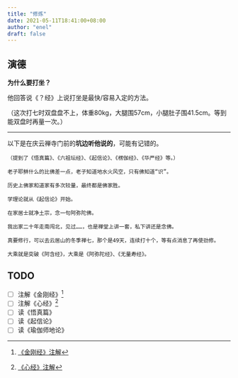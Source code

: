 ```yaml
---
title: "修炼"
date: 2021-05-11T18:41:00+08:00
author: "enel"
draft: false
---
```


## 演德

**为什么要打坐？**

他回答说《？经》上说打坐是最快/容易入定的方法。

（这次打七时双盘盘不上，体重80kg，大腿围57cm，小腿肚子围41.5cm。等到能双盘时再量一次。）

---

以下是在庆云禅寺门前的**坑边听他说的**，可能有记错的。

>>>
    （提到了《悟真篇》、《六祖坛经》、《起信论》、《楞伽经》、《华严经》等。）
    
    老子耶稣什么的比佛差一点，老子知道地水火风空，只有佛知道“识”。

    历史上佛家和道家有多次较量，最终都是佛家胜。

    学理论就从《起信论》开始。

    在家居士就净土宗，念一句阿弥陀佛。

    我出家二十年走南闯北，见过……，也是禅堂上讲一套，私下讲还是念佛。

    真要修行，可以去云居山的冬季禅七，那个是49天，连续打十个，等有点消息了再使劲修。

    大乘就是突破《阿含经》，大乘是《阿弥陀经》、《无量寿经》。

## TODO

- [ ] 注解《金刚经》[^金刚经]
- [ ] 注解《心经》[^心经]
- [ ] 读《悟真篇》
- [ ] 读《起信论》
- [ ] 读《瑜伽师地论》

[^金刚经]: [《金刚经》注解](http://localhost:11687/%E7%90%90%E4%BA%8B/%E9%87%91%E5%88%9A%E7%BB%8F%E6%B3%A8%E8%A7%A3/)
[^心经]:  [《心经》注解](http://localhost:11687/%E7%90%90%E4%BA%8B/%E5%BF%83%E7%BB%8F%E6%B3%A8%E8%A7%A3/)
